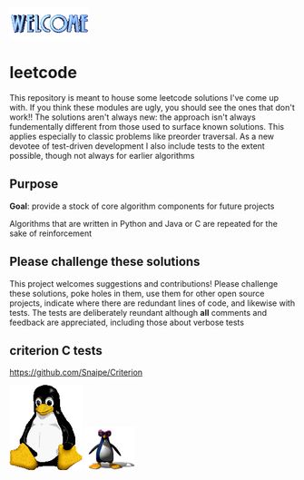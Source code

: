 
![Welcome](welcome.gif)

# __leetcode__

This repository is meant to house some leetcode solutions I've come 
up with. If you think these modules are ugly, you should see the ones that don't work!! 
The solutions aren't always new: the approach isn't 
always fundementally different from those used to surface known 
solutions. This applies especially to classic problems like preorder 
traversal. As a new devotee of test-driven development I also include 
tests to the extent possible, though not always for earlier algorithms

## Purpose
__Goal__: provide a stock of core algorithm components for future projects 

Algorithms that are written in Python and Java or C are repeated for the sake of reinforcement 

## Please challenge these solutions
This project welcomes suggestions and contributions! Please challenge these solutions, poke holes in them, use them for other open source projects, indicate where
there are redundant lines of code, and likewise with tests. The tests
are deliberately reundant although __all__ comments and feedback 
are appreciated, including those about verbose tests 

## criterion C tests
https://github.com/Snaipe/Criterion

![Big Tux](tux.gif)
![Tux](dancing_tux.gif)
